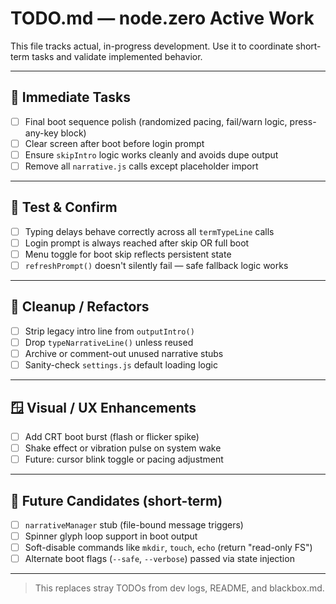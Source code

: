 # TODO.md — node.zero Active Work

This file tracks actual, in-progress development. Use it to coordinate short-term tasks and validate implemented behavior.

---

## 🔧 Immediate Tasks
- [ ] Final boot sequence polish (randomized pacing, fail/warn logic, press-any-key block)
- [ ] Clear screen after boot before login prompt
- [ ] Ensure `skipIntro` logic works cleanly and avoids dupe output
- [ ] Remove all `narrative.js` calls except placeholder import

---

## 🧪 Test & Confirm
- [ ] Typing delays behave correctly across all `termTypeLine` calls
- [ ] Login prompt is always reached after skip OR full boot
- [ ] Menu toggle for boot skip reflects persistent state
- [ ] `refreshPrompt()` doesn't silently fail — safe fallback logic works

---

## 🧼 Cleanup / Refactors
- [ ] Strip legacy intro line from `outputIntro()`
- [ ] Drop `typeNarrativeLine()` unless reused
- [ ] Archive or comment-out unused narrative stubs
- [ ] Sanity-check `settings.js` default loading logic

---

## 🪟 Visual / UX Enhancements
- [ ] Add CRT boot burst (flash or flicker spike)
- [ ] Shake effect or vibration pulse on system wake
- [ ] Future: cursor blink toggle or pacing adjustment

---

## 🧭 Future Candidates (short-term)
- [ ] `narrativeManager` stub (file-bound message triggers)
- [ ] Spinner glyph loop support in boot output
- [ ] Soft-disable commands like `mkdir`, `touch`, `echo` (return "read-only FS")
- [ ] Alternate boot flags (`--safe`, `--verbose`) passed via state injection

---

> This replaces stray TODOs from dev logs, README, and blackbox.md.